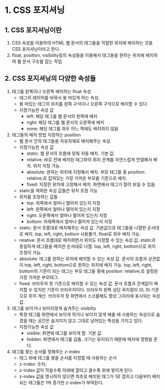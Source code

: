 # 1. CSS 포지셔닝
## 1. CSS 포지셔닝이란
1. CSS 속성을 이용하여 HTML 웹 문서의 태그들을 적절한 위치에 배치하는 것을 CSS 포지셔닝이라고 한다.
2. float, position, visibility등의 속성들을 이용해서 태그들을 원하는 위치에 배치하여 웹 문서 구조를 잡는 작업

## 2. CSS 포지셔닝의 다양한 속성들
1. 태그를 왼쪽이나 오른쪽 배치하는 float 속성
    - 태그의 레이어를 바꿔서 붕 떠있게 하는 속성.
    - 붕 떠있는 태그의 위치를 왼쪽 구석이나 오른쪽 구석으로 배치할 수 있다.
    - 지정가능한 속성 값
        - left: 해당 태그를 웹 문서의 왼쪽에 배치
        - right: 해당 태그를 웹 문서의 오른쪽에 배치
        - none: 해당 태그를 좌우 어느 쪽에도 배치하지 않음
2. 태그들의 배치 방법 지정하는 position
    - 웹 문서 안의 태그들을 자유자재로 배치해주는 속성. 
    - 지정가능한 속성 값
        - static: 웹 문서의 흐름에 맞춰 자동 배치. 기본 값.
        - relative: 바로 전에 배치된 태그와의 위치 관계를 자연스럽게 연결해서 배치. 위치 지정 가능.
        - absolute: 원하는 위치에 지정해서 배치. 부모 태그들 중 position: relative;로 잡혀있는 가장 가까운 부모를 기준으로 배치.
        - fixed: 지정한 위치에 고정해서 배치. 화면에서 태그가 잘려 보일 수 있음.
    - static을 제외한 속성 값들은 위치 조정 가능
    - 위치를 조정하는 값들
        - top: 위쪽에서 얼마나 떨어져 있는지 지정
        - left: 왼쪽에서 얼마나 떨어져 있는지 지정
        - right: 오른쪽에서 얼마나 떨어져 있는지 지정
        - bottom: 아래쪽에서 얼마나 떨어져 있는지 지정
    - static: 문서 흐름대로 배치해주는 속성 값. 기본값으로 태그들을 나열한 순서대로 배치. top, left, right, bottom 사용불가. float로 좌우 배치 가능.
    - relative: 문서 흐름대로 배치하면서 위치도 지정할 수 있는 속성 값. static과 동일하게 태그들을 배치한 순서대로 나열. top, left, right, bottom으로 위치 조정이 가능.
    - absolute: 태그를 원하는 위치에 배치할 수 있는 속성 값. 문서의 흐름과 상관없이 top, left, right, bottom으로 원하는 위치에 배치 가능. top, left, right, bottom의 기준이 되는 태그는 부모 태그들 중에 position: relative;로 설정된 가장 가까운 부모태그.
    - fixed: 브라우저 창 기준으로 배치할 수 있는 속성 값. 문서 흐름과 관계없이 배치할 수 있지만 기준이 브라우저이다. 브라우저 왼쪽 상단 꼭지점이 (0, 0) 기준으로 위치 계산. 브라우저 창 화면에서 스크롤해도 항상 그자리에 표시되는 속성 값.
3. 태그를 보이거나 보이지않게 숨겨주는 visibilty
    - 특정 태그를 화면에서 보이게 하거나 보이지 않게 해줄 때 사용하는 속성으로 숨겼을 때는 공간은 숨겨지지 않고 그대로 남아있는 특성을 가지고 있다.
    - 지정가능한 속성 값
        - visible: 화면에 태그를 보이게 함. 기본 값.
        - hidden: 화면에서 태그를 감춤. 크기는 유지되기 때문에 배치에 영향을 준다.
4. 태그를 쌓는 순서를 정해주는 z-index
    - 태그 위에 태그를 쌓을 순서를 지정할 때 사용하는 순서
    - z-index: 숫자;
    - z-index 값이 작을수록 아래에 깔리고 클수록 위에 쌓이게 된다.
    - z-index 값을 명시하지 않으면 최초로 배치된 태그가 1로 잡히고 다음부터 배치되는 태그들은 1씩 증가한 z-index가 부여된다.

